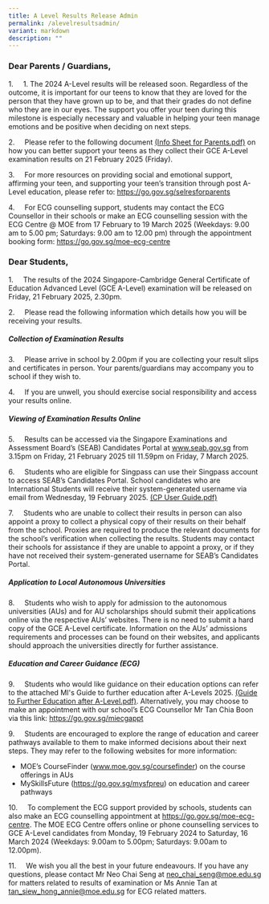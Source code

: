 ```yaml
---
title: A Level Results Release Admin
permalink: /alevelresultsadmin/
variant: markdown
description: ""
---
```

<h3> Dear Parents / Guardians, </h3>

1.&nbsp;&nbsp;&nbsp;&nbsp; 1.	The 2024 A-Level results will be released soon. Regardless of the outcome, it is important for our teens to know that they are loved for the person that they have grown up to be, and that their grades do not define who they are in our eyes. The support you offer your teen during this milestone is especially necessary and valuable in helping your teen manage emotions and be positive when deciding on next steps.

2.&nbsp;&nbsp;&nbsp;&nbsp; Please refer to the following document [(Info Sheet for Parents.pdf)](/files/A%20level%20Results%20Release/2024_A_Level_Info_Sheet_for_Parents) on how you can better support your teens as they collect their GCE A-Level examination results on 21 February 2025 (Friday). 


3.&nbsp;&nbsp;&nbsp;&nbsp; For more resources on providing social and emotional support, affirming your teen, and supporting your teen’s transition through post A-Level education, please refer to: https://go.gov.sg/selresforparents

4.&nbsp;&nbsp;&nbsp;&nbsp; For ECG counselling support, students may contact the ECG Counsellor in their schools or make an ECG counselling session with the ECG Centre @ MOE from 17 February to 19 March 2025 (Weekdays: 9.00 am to 5.00 pm; Saturdays: 9.00 am to 12.00 pm) through the appointment booking form: https://go.gov.sg/moe-ecg-centre

<h3> Dear Students,</h3> 

1.&nbsp;&nbsp;&nbsp;&nbsp; The results of the 2024 Singapore-Cambridge General Certificate of Education Advanced Level (GCE A-Level) examination will be released on Friday, 21 February 2025, 2.30pm.

2.&nbsp;&nbsp;&nbsp;&nbsp; Please read the following information which details how you will be receiving your results. 

<h5>Collection of Examination Results </h5>

3.&nbsp;&nbsp;&nbsp;&nbsp; Please arrive in school by 2.00pm if you are collecting your result slips and certificates in person. Your parents/guardians may accompany you to school if they wish to. 

4.&nbsp;&nbsp;&nbsp;&nbsp; If you are unwell, you should exercise social responsibility and access your results online.
 
 <h5>Viewing of Examination Results Online </h5>
 
5.&nbsp;&nbsp;&nbsp;&nbsp; Results can be accessed via the Singapore Examinations and Assessment Board’s (SEAB) Candidates Portal at www.seab.gov.sg from 3.15pm on Friday, 21 February 2025 till 11.59pm on Friday, 7 March 2025.

6.&nbsp;&nbsp;&nbsp;&nbsp; Students who are eligible for Singpass can use their Singpass account to access SEAB’s Candidates Portal. School candidates who are International Students will receive their system-generated username via email from Wednesday, 19 February 2025.   [(CP User Guide.pdf)](/files/A%20level%20Results%20Release/CP_User_Guide___School_Candidates.pdf)

7.&nbsp;&nbsp;&nbsp;&nbsp; Students who are unable to collect their results in person can also appoint a proxy to collect a physical copy of their results on their behalf from the school. Proxies are required to produce the relevant documents for the school’s verification when collecting the results. Students may contact their schools for assistance if they are unable to appoint a proxy, or if they have not received their system-generated username for SEAB’s Candidates Portal.

 <h5>Application to Local Autonomous Universities </h5>
 
8.&nbsp;&nbsp;&nbsp;&nbsp; Students who wish to apply for admission to the autonomous universities (AUs) and for AU scholarships should submit their applications online via the respective AUs’ websites. There is no need to submit a hard copy of the GCE A-Level certificate. Information on the AUs’ admissions requirements and processes can be found on their websites, and applicants should approach the universities directly for further assistance. 

 <h5>Education and Career Guidance (ECG)</h5>
 
 9.&nbsp;&nbsp;&nbsp;&nbsp; Students who would like guidance on their education options can refer to the attached MI's Guide to further education after A-Levels 2025. [(Guide to Further Education after A-Level.pdf)](/files/A%20level%20Results%20Release/Guide_to_further_education_after_A_Levels__2024_pdf.pdf). Alternatively, you may choose to make an appointment with our school’s ECG Counsellor Mr Tan Chia Boon via this link: https://go.gov.sg/miecgappt
 
 9.&nbsp;&nbsp;&nbsp;&nbsp;  Students are encouraged to explore the range of education and career pathways available to them to make informed decisions about their next steps. They may refer to the following websites for more information:
* MOE’s CourseFinder (www.moe.gov.sg/coursefinder) on the course offerings in AUs
* MySkillsFuture (https://go.gov.sg/mysfpreu) on education and career pathways

10.&nbsp;&nbsp;&nbsp;&nbsp;  To complement the ECG support provided by schools, students can also make an ECG counselling appointment at https://go.gov.sg/moe-ecg-centre. The MOE ECG Centre offers online or phone counselling services to GCE A-Level candidates from Monday, 19 February 2024 to Saturday, 16 March 2024 (Weekdays: 9.00am to 5.00pm; Saturdays: 9.00am to 12.00pm).

11.&nbsp;&nbsp;&nbsp;&nbsp;  We wish you all the best in your future endeavours. If you have any questions, please contact Mr Neo Chai Seng at neo_chai_seng@moe.edu.sg for matters related to results of examination or Ms Annie Tan at tan_siew_hong_annie@moe.edu.sg for ECG related matters.